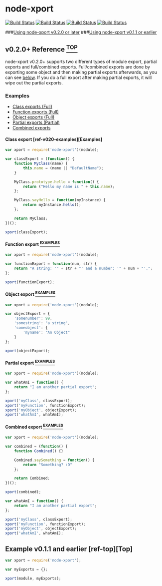 <a name="top"></a> node-xport
=============================

[![Build Status][image-npm]][url-npm]
[![Build Status][image-tra]][url-tra]
[![Build Status][image-lic]][url-lic]
[![Build Status][image-dls]][url-dls]

###[Using node-xport v0.2.0 or later](#refv020)
###[Using node-xport v0.1.1 or earlier](#refv011)

<a name="refv020"></a> v0.2.0+ Reference [<sup><strong>TOP</strong></sup>](#top)
----------------------------------------
node-xport v0.2.0+ supports two different types of module export, partial exports and full/combined exports.
Full/combined exports are done by exporting some object and then making partial exports afterwards, as you can see [below](#refv020-Combined). If you do a full export after making partial exports, it will wipe out the partial exports.

### <a name="refv020-Examples"></a> Examples
* [Class exports (Full)](#refv020-Class)
* [Function exports (Full)](#refv020-Function)
* [Object exports (Full)](#refv020-Object)
* [Partial exports (Partial)](#refv020-Partial)
* [Combined exports](#refv020-Combined)

#### <a name="refv020-Class"></a> Class export [ref-v020-examples][Examples]
```js
var xport = require('node-xport')(module);

var classExport = (function() {
    function MyClass(name) {
        this.name = (name || "DefaultName");
    }

    MyClass.prototype.hello = function() {
        return ("Hello my name is " + this.name);
    };

    MyClass.sayHello = function(myInstance) {
        return myInstance.hello();
    };

    return MyClass;
})();

xport(classExport);
```

#### <a name="refv020-Function"></a> Function export [<sup><strong>EXAMPLES</strong></sup>](#refv020-Examples)
```js
var xport = require('node-xport')(module);

var functionExport = function(num, str) {
    return "A string: '" + str + "' and a number: '" + num + "'.";
};

xport(functionExport);
```

#### <a name="refv020-Object"></a> Object export [<sup><strong>EXAMPLES</strong></sup>](#refv020-Examples)
```js
var xport = require('node-xport')(module);

var objectExport = {
    'somenumber': 99,
    'somestring': "a string",
    'someobject': {
        'myname': "An Object"
    }
};

xport(objectExport);
```

#### <a name="refv020-Partial"></a> Partial export [<sup><strong>EXAMPLES</strong></sup>](#refv020-Examples)
```js
var xport = require('node-xport')(module);

var whatAmI = function() {
    return "I am another partial export";
};

xport('myClass', classExport);
xport('myFunction', functionExport);
xport('myObject', objectExport);
xport('whatAmI', whatAmI);
```

#### <a name="refv020-Combined"></a> Combined export [<sup><strong>EXAMPLES</strong></sup>](#refv020-Examples)
```js
var xport = require('node-xport')(module);

var combined = (function() {
    function Combined() {}

    Combined.saySomething = function() {
        return "Something? :D"
    };

    return Combined;
})();

xport(combined);

var whatAmI = function() {
    return "I am another partial export";
};

xport('myClass', classExport);
xport('myFunction', functionExport);
xport('myObject', objectExport);
xport('whatAmI', whatAmI);
```

<a name="refv011"></a> Example v0.1.1 and earlier [ref-top][Top]
-------------------------------------------------
```js
var xport = require('node-xport');

var myExports = {};

xport(module, myExports);

```

[image-npm]: https://img.shields.io/npm/v/node-xport.svg?style=flat
[image-tra]: http://img.shields.io/travis/PandaCoder/node-xport.svg?style=flat
[image-lic]: http://img.shields.io/npm/l/node-xport.svg?style=flat
[image-dls]: https://img.shields.io/npm/dm/node-xport.svg?style=flat

[url-npm]: https://npmjs.org/package/node-xport
[url-tra]: https://travis-ci.org/PandaCoder/node-xport
[url-lic]: https://github.com/PandaCoder/node-xport/blob/master/LICENSE
[url-dls]: https://npmjs.org/package/node-xport

[ref-top]: (#top)
[ref-v020-examples]: (#ref-v020-examples)
